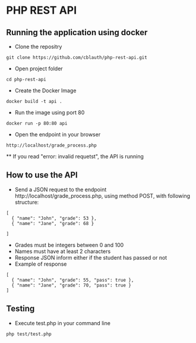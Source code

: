 # PHP REST API

## Running the application using docker

* Clone the repositry
```
git clone https://github.com/cblauth/php-rest-api.git
```
* Open project folder
```
cd php-rest-api
```
* Create the Docker Image
```
docker build -t api .
```
* Run the image using port 80
```
docker run -p 80:80 api
```
 * Open the endpoint in your browser
```
http://localhost/grade_process.php
```
** If you read "error: invalid requetst", the API is running


## How to use the API
* Send a JSON request to the endpoint http://localhost/grade_process.php, using method POST, with following structure: 
```
[
  { "name": "John", "grade": 53 },
  { "name": "Jane", "grade": 68 }

]
```
* Grades must be integers between 0 and 100
* Names must have at least 2 characters
* Response JSON inform either if the student has passed or not
* Example of response
```
[
  { "name": "John", "grade": 55, "pass": true },
  { "name": "Jane", "grade": 70, "pass": true }
]
```

## Testing

* Execute test.php in your command line
```
php test/test.php
```
